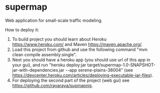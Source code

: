 # supermap
Web application for small-scale traffic modeling.

How to deploy it:

1. To build project you should learn about Heroku https://www.heroku.com/ and Maven https://maven.apache.org/.
2. Load this project from github and use the following command "mvn clean compile assembly:single".
3. Next you should have a heroku app (you should use url of this app in your gui), and run "heroku deploy:jar target/supermap-1.0-SNAPSHOT-jar-with-dependencies.jar --app serene-plains-38004" (see https://devcenter.heroku.com/articles/deploying-executable-jar-files).
4. For deploying the second part of the project (web gui) see https://github.com/rayaraya/supmapnjs.
